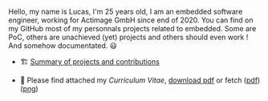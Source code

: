 Hello, my name is Lucas, I'm 25 years old, I am an embedded software engineer, working for Actimage GmbH since end of 2020. You can find on my GitHub most of my personnals projects related to embedded. Some are PoC, others are unachieved (yet) projects and others should even work ! And somehow documentated. 😃

- 🏗️ [Summary of projects and contributions](https://github.com/lucasdietrich/lucasdietrich/blob/master/detailled.md) 

- 📄 Please find attached my *Curriculum Vitae*, [download pdf](https://github.com/lucasdietrich/cv/raw/fr_pub/render/CVLucasDietrich_public.pdf) or fetch ([pdf](https://github.com/lucasdietrich/cv/blob/fr_pub/render/CVLucasDietrich_public.pdf)) ([png](https://github.com/lucasdietrich/cv/blob/fr_pub/render/CVLucasDietrich_public.png?raw=true))